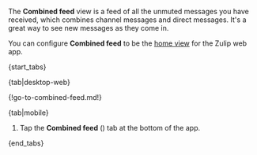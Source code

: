 The **Combined feed** view is a feed of all the unmuted messages you have
received, which combines channel messages and direct messages. It's a great way
to see new messages as they come in.

You can configure **Combined feed** to be the [home
view](/help/configure-home-view#configure-home-view) for the Zulip web app.

{start_tabs}

{tab|desktop-web}

{!go-to-combined-feed.md!}

{tab|mobile}

1. Tap the **Combined feed**
   (<i class="zulip-icon zulip-icon-all-messages mobile-help"></i>)
   tab at the bottom of the app.

{end_tabs}
